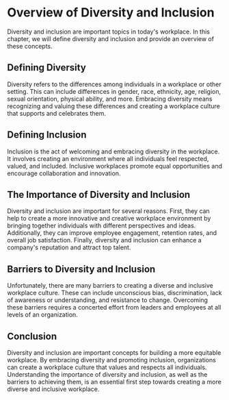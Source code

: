 Overview of Diversity and Inclusion
================================================================================

Diversity and inclusion are important topics in today's workplace. In this chapter, we will define diversity and inclusion and provide an overview of these concepts.

Defining Diversity
------------------

Diversity refers to the differences among individuals in a workplace or other setting. This can include differences in gender, race, ethnicity, age, religion, sexual orientation, physical ability, and more. Embracing diversity means recognizing and valuing these differences and creating a workplace culture that supports and celebrates them.

Defining Inclusion
------------------

Inclusion is the act of welcoming and embracing diversity in the workplace. It involves creating an environment where all individuals feel respected, valued, and included. Inclusive workplaces promote equal opportunities and encourage collaboration and innovation.

The Importance of Diversity and Inclusion
-----------------------------------------

Diversity and inclusion are important for several reasons. First, they can help to create a more innovative and creative workplace environment by bringing together individuals with different perspectives and ideas. Additionally, they can improve employee engagement, retention rates, and overall job satisfaction. Finally, diversity and inclusion can enhance a company's reputation and attract top talent.

Barriers to Diversity and Inclusion
-----------------------------------

Unfortunately, there are many barriers to creating a diverse and inclusive workplace culture. These can include unconscious bias, discrimination, lack of awareness or understanding, and resistance to change. Overcoming these barriers requires a concerted effort from leaders and employees at all levels of an organization.

Conclusion
----------

Diversity and inclusion are important concepts for building a more equitable workplace. By embracing diversity and promoting inclusion, organizations can create a workplace culture that values and respects all individuals. Understanding the importance of diversity and inclusion, as well as the barriers to achieving them, is an essential first step towards creating a more diverse and inclusive workplace.

